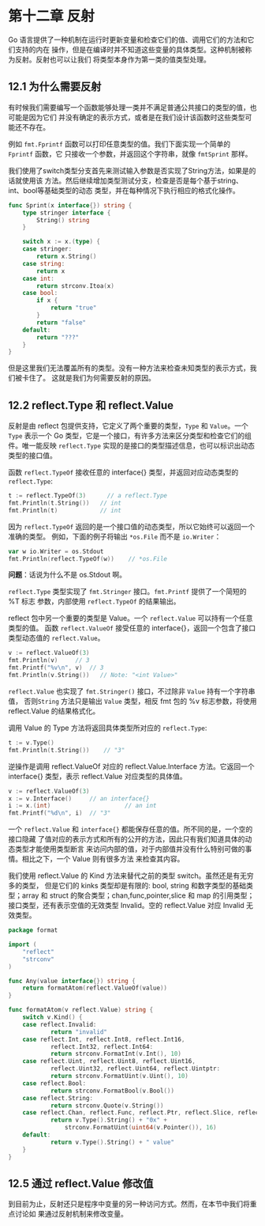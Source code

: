 # 第十二章 反射

Go 语言提供了一种机制在运行时更新变量和检查它们的值、调用它们的方法和它们支持的内在
操作，但是在编译时并不知道这些变量的具体类型。这种机制被称为反射。反射也可以让我们
将类型本身作为第一类的值类型处理。    

## 12.1 为什么需要反射

有时候我们需要编写一个函数能够处理一类并不满足普通公共接口的类型的值，也可能是因为它们
并没有确定的表示方式，或者是在我们设计该函数时这些类型可能还不存在。     

例如 `fmt.Fprintf` 函数可以打印任意类型的值。我们下面实现一个简单的 `Fprintf` 函数，它
只接收一个参数，并返回这个字符串，就像 `fmtSprint` 那样。   

我们使用了switch类型分支首先来测试输入参数是否实现了String方法，如果是的话就使用该
方法。然后继续增加类型测试分支，检查是否是每个基于string、int、bool等基础类型的动态
类型，并在每种情况下执行相应的格式化操作。   

```go
func Sprint(x interface{}) string {
	type stringer interface {
		String() string
	}

	switch x := x.(type) {
	case stringer:
		return x.String()
	case string:
		return x
	case int:
		return strconv.Itoa(x)
	case bool:
		if x {
			return "true"
		}
		return "false"
	default:
		return "???"
	}
}
```   

但是这里我们无法覆盖所有的类型。没有一种方法来检查未知类型的表示方式，我们被卡住了。
这就是我们为何需要反射的原因。    

## 12.2 reflect.Type 和 reflect.Value

反射是由 reflect 包提供支持，它定义了两个重要的类型，`Type` 和 `Value`。一个 `Type`
表示一个 Go 类型，它是一个接口，有许多方法来区分类型和检查它们的组件。唯一能反映
`reflect.Type` 实现的是接口的类型描述信息，也可以标识出动态类型的接口值。    

函数 `reflect.TypeOf` 接收任意的 interface{} 类型，并返回对应动态类型的 `reflect.Type`:   

```go
t := reflect.TypeOf(3)		// a reflect.Type
fmt.Println(t.String())   // int
fmt.Println(t)            // int
```    

因为 `reflect.TypeOf` 返回的是一个接口值的动态类型，所以它始终可以返回一个准确的类型。
例如，下面的例子将输出 `*os.File` 而不是 `io.Writer`：   

```go
var w io.Writer = os.Stdout
fmt.Println(reflect.TypeOf(w))    // *os.File
```    

**问题**：话说为什么不是 os.Stdout 啊。    

`reflect.Type` 类型实现了 `fmt.Stringer` 接口。`fmt.Printf` 提供了一个简短的 %T 标志
参数，内部使用 `reflect.TypeOf` 的结果输出。   

reflect 包中另一个重要的类型是 Value。一个 `reflect.Value` 可以持有一个任意类型的值。
函数 `reflect.ValueOf` 接受任意的 interface{}，返回一个包含了接口类型动态值的 `reflect.Value`。   

```go
v := reflect.ValueOf(3)
fmt.Println(v)     // 3
fmt.Printf("%v\n", v)  // 3
fmt.Println(v.String())   // Note: "<int Value>"
```   

`reflect.Value` 也实现了 `fmt.Stringer()` 接口，不过除非 `Value` 持有一个字符串值，
否则`String` 方法只是输出 `Value` 类型，相反 fmt 包的 %v 标志参数，将使用 reflect.Value
的结果格式化。   

调用 Value 的 Type 方法将返回具体类型所对应的 `reflect.Type`:   

```go
t := v.Type()
fmt.Println(t.String())    // "3"
```   

逆操作是调用 reflect.ValueOf 对应的 reflect.Value.Interface 方法。它返回一个
interface{} 类型，表示 reflect.Value 对应类型的具体值。   

```go
v := reflect.ValueOf(3)
x := v.Interface()     // an interface{}
i := x.(int)					 // an int
fmt.Printf("%d\n", i)  // "3"
```   

一个 `reflect.Value` 和 `interface{}` 都能保存任意的值。所不同的是，一个空的接口隐藏
了值对应的表示方式和所有的公开的方法，因此只有我们知道具体的动态类型才能使用类型断言
来访问内部的值，对于内部值并没有什么特别可做的事情。相比之下，一个 Value 则有很多方法
来检查其内容。    

我们使用 reflect.Value 的 Kind 方法来替代之前的类型 switch。虽然还是有无穷多的类型，
但是它们的 kinks 类型却是有限的: bool, string 和数字类型的基础类型；array 和 struct
的聚合类型；chan,func,pointer,slice 和 map 的引用类型；接口类型，还有表示空值的无效类型
Invalid。空的 reflect.Value 对应 Invalid 无效类型。    

```go
package format

import (
	"reflect"
	"strconv"
)

func Any(value interface{}) string {
	return formatAtom(reflect.ValueOf(value))
}

func formatAtom(v reflect.Value) string {
	switch v.Kind() {
	case reflect.Invalid:
			return "invalid"
	case reflect.Int, reflect.Int8, reflect.Int16,
			reflect.Int32, reflect.Int64:
			return strconv.FormatInt(v.Int(), 10)
	case reflect.Uint, reflect.Uint8, reflect.Uint16,
			reflect.Uint32, reflect.Uint64, reflect.Uintptr:
			return strconv.FormatUint(v.Uint(), 10)
	case reflect.Bool:
			return strconv.FormatBool(v.Bool())
	case reflect.String:
			return strconv.Quote(v.String())
	case reflect.Chan, reflect.Func, reflect.Ptr, reflect.Slice, reflect.Map:
			return v.Type().String() + "0x" + 
				strconv.FormatUint(uint64(v.Pointer()), 16)
	default:
			return v.Type().String() + " value"
	}
}
```    

## 12.5 通过 reflect.Value 修改值

到目前为止，反射还只是程序中变量的另一种访问方式。然而，在本节中我们将重点讨论如
果通过反射机制来修改变量。   
